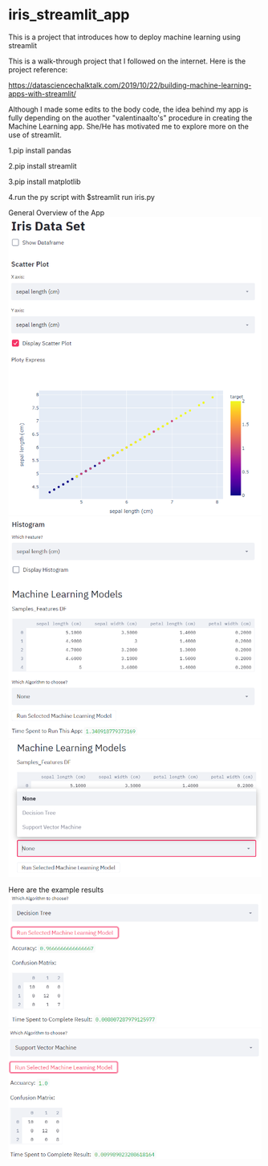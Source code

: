 # iris_streamlit_app
This is a project that introduces how to deploy machine learning using streamlit

This is a walk-through project that I followed on the internet.
Here is the project reference:

 https://datasciencechalktalk.com/2019/10/22/building-machine-learning-apps-with-streamlit/
 
Although I made some edits to the body code, the idea behind my app is fully depending on the auother "valentinaalto's" procedure 
in creating the Machine Learning app. She/He has motivated me to explore more on the use of streamlit. 

1.pip install pandas

2.pip install streamlit

3.pip install matplotlib

4.run the py script with $streamlit run iris.py

General Overview of the App
<img src = "iris_app_images/step-1.PNG">
<img src = "iris_app_images/step-2.PNG">
<img src = "iris_app_images/step-3.PNG">

Here are the example results
<img src = "iris_app_images/result-1.PNG">
<img src = "iris_app_images/result-2.PNG">
